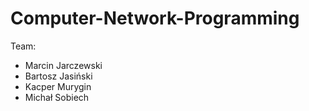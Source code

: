 # Computer-Network-Programming

Team:
* Marcin Jarczewski
* Bartosz Jasiński
* Kacper Murygin
* Michał Sobiech
